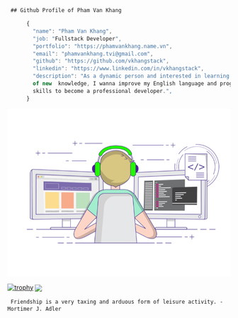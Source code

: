      ## Github Profile of Pham Van Khang

```js
      {
        "name": "Pham Van Khang",
        "job: "Fullstack Developer",
        "portfolio": "https://phamvankhang.name.vn",
        "email": "phamvankhang.tvi@gmail.com",
        "github": "https://github.com/vkhangstack",
        "linkedin": "https://www.linkedin.com/in/vkhangstack",
        "description": "As a dynamic person and interested in learning a lot
        of new  knowledge, I wanna improve my English language and programming
        skills to become a professional developer.",
      }
```

  <img src="https://raw.githubusercontent.com/devSouvik/devSouvik/master/gif3.gif" with="400px" />

[![trophy](https://github-profile-trophy.vercel.app/?username=vkhangstack)](https://github.com/vkhangstack/vkhangstack)
<img align="center" src="https://github-readme-stats.vercel.app/api/?username=vkhangstack&theme=dracula" />

     Friendship is a very taxing and arduous form of leisure activity. - Mortimer J. Adler
